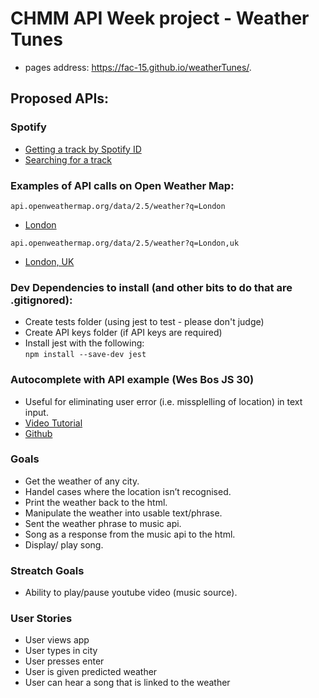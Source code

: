 # CHMM API Week project - Weather Tunes

- pages address: https://fac-15.github.io/weatherTunes/.

## Proposed APIs:

### Spotify
 - [Getting a track by Spotify ID](https://developer.spotify.com/documentation/web-api/reference/tracks/get-track/)
 - [Searching for a track](https://developer.spotify.com/documentation/web-api/reference/search/search/)

### Examples of API calls on Open Weather Map:

```
api.openweathermap.org/data/2.5/weather?q=London
```

- [London](api.openweathermap.org/data/2.5/weather?q=London)


```
api.openweathermap.org/data/2.5/weather?q=London,uk
```
- [London, UK](api.openweathermap.org/data/2.5/weather?q=London,uk)


### Dev Dependencies to install (and other bits to do that are .gitignored):
- Create tests folder (using jest to test - please don't judge)
- Create API keys folder (if API keys are required)
- Install jest with the following:  
    ```npm install --save-dev jest```


### Autocomplete with API example (Wes Bos JS 30)
 - Useful for eliminating user error (i.e. missplelling of location) in text input.
 - [Video Tutorial](https://www.youtube.com/watch?v=y4gZMJKAeWs)
 - [Github](https://github.com/wesbos/JavaScript30/tree/master/06%20-%20Type%20Ahead)
 
### Goals
- Get the weather of any city.
- Handel cases where the location isn’t recognised.
- Print the weather back to the html.
- Manipulate the weather into usable text/phrase.
- Sent the weather phrase to music api.
- Song as a response from the music api to the html.
- Display/ play song.

### Streatch Goals
- Ability to play/pause youtube video (music source).

### User Stories 
- User views app 
- User types in city 
- User presses enter
- User is given predicted weather 
- User can hear a song that is linked to the weather 


